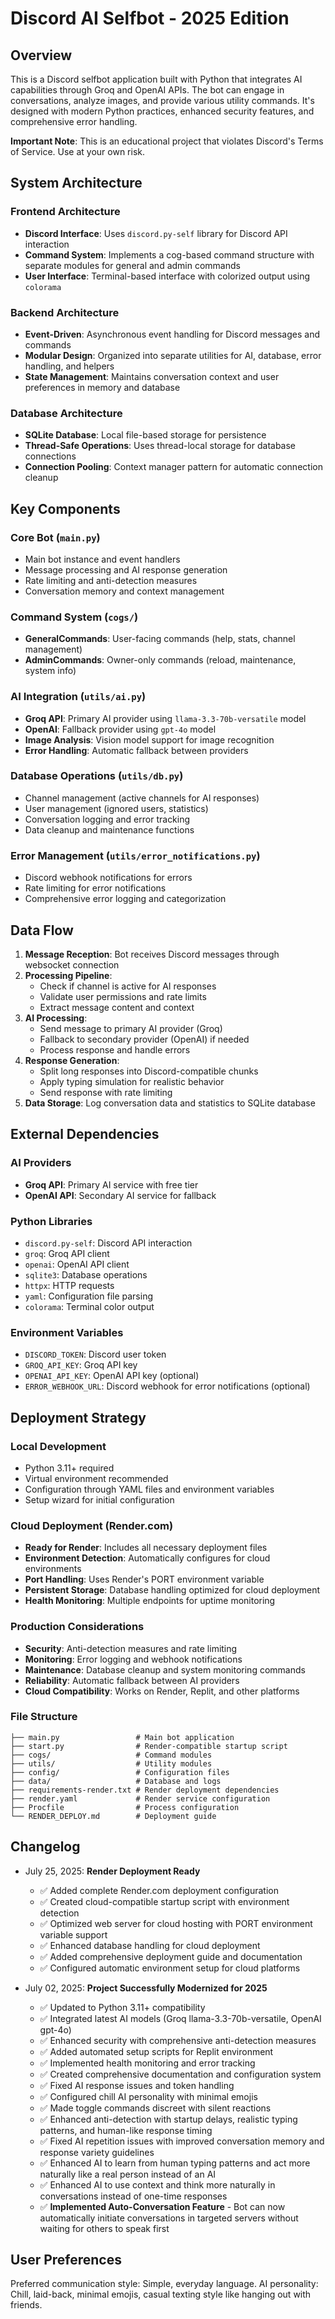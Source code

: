 # Discord AI Selfbot - 2025 Edition

## Overview

This is a Discord selfbot application built with Python that integrates AI capabilities through Groq and OpenAI APIs. The bot can engage in conversations, analyze images, and provide various utility commands. It's designed with modern Python practices, enhanced security features, and comprehensive error handling.

**Important Note**: This is an educational project that violates Discord's Terms of Service. Use at your own risk.

## System Architecture

### Frontend Architecture
- **Discord Interface**: Uses `discord.py-self` library for Discord API interaction
- **Command System**: Implements a cog-based command structure with separate modules for general and admin commands
- **User Interface**: Terminal-based interface with colorized output using `colorama`

### Backend Architecture
- **Event-Driven**: Asynchronous event handling for Discord messages and commands
- **Modular Design**: Organized into separate utilities for AI, database, error handling, and helpers
- **State Management**: Maintains conversation context and user preferences in memory and database

### Database Architecture
- **SQLite Database**: Local file-based storage for persistence
- **Thread-Safe Operations**: Uses thread-local storage for database connections
- **Connection Pooling**: Context manager pattern for automatic connection cleanup

## Key Components

### Core Bot (`main.py`)
- Main bot instance and event handlers
- Message processing and AI response generation
- Rate limiting and anti-detection measures
- Conversation memory and context management

### Command System (`cogs/`)
- **GeneralCommands**: User-facing commands (help, stats, channel management)
- **AdminCommands**: Owner-only commands (reload, maintenance, system info)

### AI Integration (`utils/ai.py`)
- **Groq API**: Primary AI provider using `llama-3.3-70b-versatile` model
- **OpenAI**: Fallback provider using `gpt-4o` model
- **Image Analysis**: Vision model support for image recognition
- **Error Handling**: Automatic fallback between providers

### Database Operations (`utils/db.py`)
- Channel management (active channels for AI responses)
- User management (ignored users, statistics)
- Conversation logging and error tracking
- Data cleanup and maintenance functions

### Error Management (`utils/error_notifications.py`)
- Discord webhook notifications for errors
- Rate limiting for error notifications
- Comprehensive error logging and categorization

## Data Flow

1. **Message Reception**: Bot receives Discord messages through websocket connection
2. **Processing Pipeline**: 
   - Check if channel is active for AI responses
   - Validate user permissions and rate limits
   - Extract message content and context
3. **AI Processing**:
   - Send message to primary AI provider (Groq)
   - Fallback to secondary provider (OpenAI) if needed
   - Process response and handle errors
4. **Response Generation**:
   - Split long responses into Discord-compatible chunks
   - Apply typing simulation for realistic behavior
   - Send response with rate limiting
5. **Data Storage**: Log conversation data and statistics to SQLite database

## External Dependencies

### AI Providers
- **Groq API**: Primary AI service with free tier
- **OpenAI API**: Secondary AI service for fallback

### Python Libraries
- `discord.py-self`: Discord API interaction
- `groq`: Groq API client
- `openai`: OpenAI API client
- `sqlite3`: Database operations
- `httpx`: HTTP requests
- `yaml`: Configuration file parsing
- `colorama`: Terminal color output

### Environment Variables
- `DISCORD_TOKEN`: Discord user token
- `GROQ_API_KEY`: Groq API key
- `OPENAI_API_KEY`: OpenAI API key (optional)
- `ERROR_WEBHOOK_URL`: Discord webhook for error notifications (optional)

## Deployment Strategy

### Local Development
- Python 3.11+ required
- Virtual environment recommended
- Configuration through YAML files and environment variables
- Setup wizard for initial configuration

### Cloud Deployment (Render.com)
- **Ready for Render**: Includes all necessary deployment files
- **Environment Detection**: Automatically configures for cloud environments
- **Port Handling**: Uses Render's PORT environment variable
- **Persistent Storage**: Database handling optimized for cloud deployment
- **Health Monitoring**: Multiple endpoints for uptime monitoring

### Production Considerations
- **Security**: Anti-detection measures and rate limiting
- **Monitoring**: Error logging and webhook notifications
- **Maintenance**: Database cleanup and system monitoring commands
- **Reliability**: Automatic fallback between AI providers
- **Cloud Compatibility**: Works on Render, Replit, and other platforms

### File Structure
```
├── main.py                 # Main bot application
├── start.py                # Render-compatible startup script
├── cogs/                   # Command modules
├── utils/                  # Utility modules
├── config/                 # Configuration files
├── data/                   # Database and logs
├── requirements-render.txt # Render deployment dependencies
├── render.yaml             # Render service configuration
├── Procfile                # Process configuration
└── RENDER_DEPLOY.md        # Deployment guide
```

## Changelog

- July 25, 2025: **Render Deployment Ready**
  - ✅ Added complete Render.com deployment configuration
  - ✅ Created cloud-compatible startup script with environment detection
  - ✅ Optimized web server for cloud hosting with PORT environment variable support
  - ✅ Enhanced database handling for cloud deployment
  - ✅ Added comprehensive deployment guide and documentation
  - ✅ Configured automatic environment setup for cloud platforms

- July 02, 2025: **Project Successfully Modernized for 2025**
  - ✅ Updated to Python 3.11+ compatibility
  - ✅ Integrated latest AI models (Groq llama-3.3-70b-versatile, OpenAI gpt-4o)
  - ✅ Enhanced security with comprehensive anti-detection measures
  - ✅ Added automated setup scripts for Replit environment
  - ✅ Implemented health monitoring and error tracking
  - ✅ Created comprehensive documentation and configuration system
  - ✅ Fixed AI response issues and token handling
  - ✅ Configured chill AI personality with minimal emojis
  - ✅ Made toggle commands discreet with silent reactions
  - ✅ Enhanced anti-detection with startup delays, realistic typing patterns, and human-like response timing
  - ✅ Fixed AI repetition issues with improved conversation memory and response variety guidelines
  - ✅ Enhanced AI to learn from human typing patterns and act more naturally like a real person instead of an AI
  - ✅ Enhanced AI to use context and think more naturally in conversations instead of one-time responses
  - ✅ **Implemented Auto-Conversation Feature** - Bot can now automatically initiate conversations in targeted servers without waiting for others to speak first

## User Preferences

Preferred communication style: Simple, everyday language.
AI personality: Chill, laid-back, minimal emojis, casual texting style like hanging out with friends.